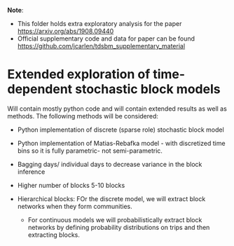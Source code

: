 **Note**: 
* This folder holds extra exploratory analysis for the paper  https://arxiv.org/abs/1908.09440
* Official supplementary code and data for paper can be found https://github.com/jcarlen/tdsbm_supplementary_material

# Extended exploration of time-dependent stochastic block models
Will contain mostly python code and will contain extended results as well as methods.
The following methods will be considered:
* Python implementation of discrete (sparse role) stochastic block model
* Python implementation of Matias-Rebafka model - with discretized time bins so it is fully parametric- not semi-parametric.

* Bagging days/ individual days to decrease variance in the block inference
* Higher number of blocks 5-10 blocks
* Hierarchical blocks: FOr the discrete model, we will extract block networks when they form communities.
    * For continuous models we will probabilistically extract block networks by defining probability distributions on trips and then extracting blocks. 
